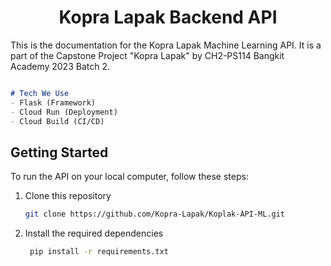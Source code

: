 <center>

# Kopra Lapak Backend API

</center>

This is the documentation for the Kopra Lapak Machine Learning API. It is a part of the Capstone Project "Kopra Lapak" by CH2-PS114 Bangkit Academy 2023 Batch 2.

```markdown

# Tech We Use
- Flask (Framework)
- Cloud Run (Deployment)
- Cloud Build (CI/CD)
```

## Getting Started

To run the API on your local computer, follow these steps:

1. Clone this repository
   ```bash
   git clone https://github.com/Kopra-Lapak/Koplak-API-ML.git
   ```
2. Install the required dependencies
    ```bash
     pip install -r requirements.txt
     ```